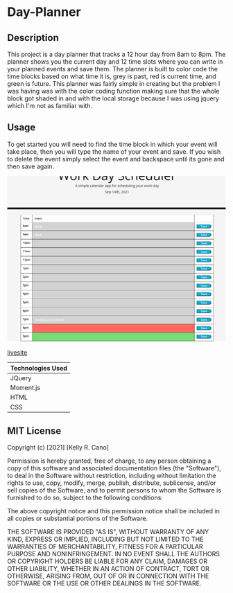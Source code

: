 # Day-Planner

## Description
This project is a day planner that tracks a 12 hour day from 8am to 8pm. The planner shows you the current day and 12 time slots where you can write in your planned events and save them. The planner is built to color code the time blocks based on what time it is, grey is past, red is current time, and green is future. This planner was fairly simple in creating but the problem I was having was with the color coding function making sure that the whole block got shaded in and with the local storage because I was using jquery which I'm not as familiar with.

## Usage
To get started you will need to find the time block in which your event will take place, then you will type the name of your event and save. If you wish to delete the event simply select the event and backspace until its gone and then save again.

![My Quiz](./Assets/plannerScreenshot.png)

[livesite](https://krcano.github.io/Day-Planner/)


| Technologies Used |
| ----------------- |
| JQuery         |
| Moment.js |
| HTML              |
| CSS               |
## MIT License

Copyright (c) [2021] [Kelly R. Cano]

Permission is hereby granted, free of charge, to any person obtaining a copy
of this software and associated documentation files (the "Software"), to deal
in the Software without restriction, including without limitation the rights
to use, copy, modify, merge, publish, distribute, sublicense, and/or sell
copies of the Software, and to permit persons to whom the Software is
furnished to do so, subject to the following conditions:

The above copyright notice and this permission notice shall be included in all
copies or substantial portions of the Software.

THE SOFTWARE IS PROVIDED "AS IS", WITHOUT WARRANTY OF ANY KIND, EXPRESS OR
IMPLIED, INCLUDING BUT NOT LIMITED TO THE WARRANTIES OF MERCHANTABILITY,
FITNESS FOR A PARTICULAR PURPOSE AND NONINFRINGEMENT. IN NO EVENT SHALL THE
AUTHORS OR COPYRIGHT HOLDERS BE LIABLE FOR ANY CLAIM, DAMAGES OR OTHER
LIABILITY, WHETHER IN AN ACTION OF CONTRACT, TORT OR OTHERWISE, ARISING FROM,
OUT OF OR IN CONNECTION WITH THE SOFTWARE OR THE USE OR OTHER DEALINGS IN THE
SOFTWARE.
